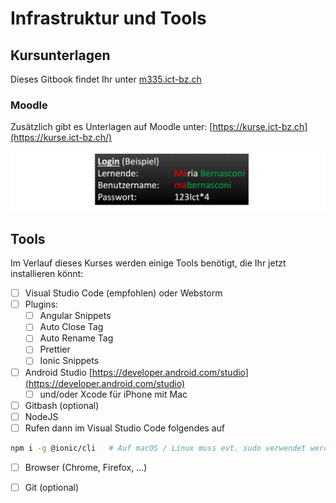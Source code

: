 # Infrastruktur und Tools

## Kursunterlagen <a href="#moodle-kurse-ict-bz" id="moodle-kurse-ict-bz"></a>

Dieses Gitbook findet Ihr unter [m335.ict-bz.ch](https://m335.ict-bz.ch)

### Moodle

Zusätzlich gibt es Unterlagen auf Moodle unter: [https://kurse.ict-bz.ch](https://kurse.ict-bz.ch/)​‌

![](<../.gitbook/assets/image (9).png>)

## Tools

Im Verlauf dieses Kurses werden einige Tools benötigt, die Ihr jetzt installieren könnt:

* [ ] Visual Studio Code (empfohlen) oder Webstorm
* [ ] Plugins:
  * [ ] Angular Snippets
  * [ ] Auto Close Tag
  * [ ] Auto Rename Tag
  * [ ] Prettier
  * [ ] Ionic Snippets
* [ ] Android Studio  [https://developer.android.com/studio](https://developer.android.com/studio)
  * [ ] und/oder Xcode für iPhone mit Mac
* [ ] Gitbash (optional)
* [ ] NodeJS&#x20;
* [ ] Rufen dann im Visual Studio Code folgendes auf

```bash
npm i -g @ionic/cli   # Auf macOS / Linux muss evt. sudo verwendet werden
```

* [ ] Browser (Chrome, Firefox, …)
* [ ] Git (optional)

